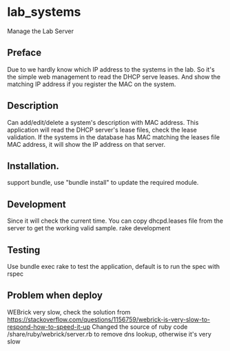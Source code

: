 # lab_systems
Manage the Lab Server

## Preface
Due to we hardly know which IP address to the systems in the lab. So it's the simple web management to read the DHCP serve leases.
And show the matching IP address if you register the MAC on the system.

## Description
Can add/edit/delete a system's description with MAC address. This application will read the DHCP server's lease files, check the lease validation.
If the systems in the database has MAC matching the leases file MAC address, it will show the IP address on that server.

## Installation.
support bundle, use "bundle install" to update the required module.

## Development
Since it will check the current time.
You can copy dhcpd.leases file from the server to get the working valid sample.
rake development

## Testing
Use bundle exec rake to test the application, default is to run the spec with rspec

## Problem when deploy

WEBrick very slow, check the solution from https://stackoverflow.com/questions/1156759/webrick-is-very-slow-to-respond-how-to-speed-it-up
Changed the source of ruby code /share/ruby/webrick/server.rb to remove dns lookup, otherwise it's very slow

